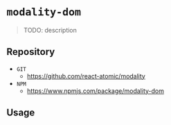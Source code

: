 # `modality-dom`

> TODO: description

## Repository

-   `GIT`
    -   https://github.com/react-atomic/modality
-   `NPM`
    -   https://www.npmjs.com/package/modality-dom

## Usage

```

```
